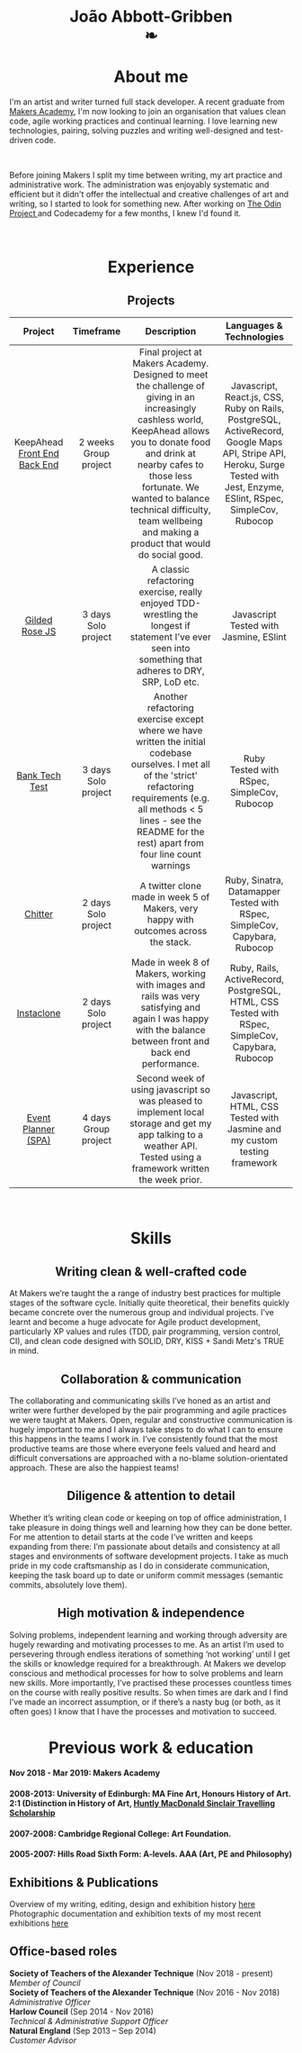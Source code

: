 <h1 align="center">João Abbott-Gribben</br>❧</h1>

<h1 align="center"> About me</h1>

<p>I'm an artist and writer turned full stack developer. A recent graduate from <a href="https://makers.tech/hire/">Makers Academy</a>, I'm now looking to join an organisation that values clean code, agile working practices and continual learning. I love learning new technologies, pairing, solving puzzles and writing well-designed and test-driven code.</p>
<br>
<p>Before joining Makers I split my time between writing, my art practice and administrative work. The administration was enjoyably systematic and efficient but it didn't offer the intellectual and creative challenges of art and writing, so I started to look for something new. After working on <a href=https://www.theodinproject.com/courses>The Odin Project </a> and Codecademy for a few months, I knew I'd found it.</p>
<br>

<h1 align="center"> Experience</h1>

<h2 align="center"> Projects</h2>

|**Project**|**Timeframe**|**Description**|**Languages & Technologies**|
|:-----:|:-----:|:-----:|:-----:|
|KeepAhead [Front End](https://github.com/joaoag/react_front_end_hhh)</br> [Back End](https://github.com/joaoag/KeepAhead_RailsAPI)| 2 weeks</br>Group project| Final project at Makers Academy. Designed to meet the challenge of giving in an increasingly cashless world, KeepAhead allows you to donate food and drink at nearby cafes to those less fortunate. We wanted to balance technical difficulty, team wellbeing and making a product that would do social good. | Javascript, React.js, CSS, Ruby on Rails, PostgreSQL, ActiveRecord, Google Maps API, Stripe API, Heroku, Surge</br> Tested with Jest, Enzyme, ESlint, RSpec, SimpleCov, Rubocop |
|[Gilded Rose JS](https://github.com/joaoag/GildedRose-JS)| 3 days</br>Solo project | A classic refactoring exercise, really enjoyed TDD-wrestling  the longest if statement I've ever seen into something that adheres to DRY, SRP, LoD etc. | Javascript</br> Tested with Jasmine, ESlint |
|[Bank Tech Test](https://github.com/joaoag/bank_tech_test) | 3 days</br>Solo project | Another refactoring exercise except where we have written the initial codebase ourselves. I met all of the 'strict' refactoring requirements (e.g. all methods < 5 lines - see the README for the rest) apart from four line count warnings | Ruby</br> Tested with RSpec, SimpleCov, Rubocop |
|[Chitter](https://github.com/joaoag/chitter-challenge) | 2 days</br>Solo project | A twitter clone made in week 5 of Makers, very happy with outcomes across the stack. | Ruby, Sinatra, Datamapper</br> Tested with RSpec, SimpleCov, Capybara, Rubocop |
|[Instaclone](https://github.com/joaoag/Instaclone) | 2 days</br>Solo project| Made in week 8 of Makers, working with images and rails was very satisfying and again I was happy with the balance between front and back end performance. | Ruby, Rails, ActiveRecord, PostgreSQL, HTML, CSS</br> Tested with RSpec, SimpleCov, Capybara, Rubocop |
|[Event Planner (SPA)](https://github.com/joaoag/event_planner_spa_js) | 4 days</br>Group project | Second week of using javascript so was pleased to implement local storage and get my app talking to a weather API. Tested using a framework written the week prior. | Javascript, HTML, CSS</br> Tested with Jasmine and my custom testing framework |

<br>

<h1 align="center"> Skills</h1>
<h2 align="center"> Writing clean & well-crafted code</h2>

At Makers we’re taught the a range of industry best practices for multiple stages of the software cycle. Initially quite theoretical, their benefits quickly became concrete over the numerous group and individual projects. I’ve learnt and become a huge advocate for Agile product development, particularly XP values and rules (TDD, pair programming, version control, CI), and clean code designed with SOLID, DRY, KISS + Sandi Metz's TRUE in mind.
<br>
<h2 align="center">Collaboration & communication</h2>
The collaborating and communicating skills I’ve honed as an artist and writer were further developed by the pair programming and agile practices we were taught at Makers. Open, regular and constructive communication is hugely important to me and I always take steps to do what I can to ensure this happens in the teams I work in. I’ve consistently found that the most productive teams are those where everyone feels valued and heard and difficult conversations are approached with a no-blame solution-orientated approach. These are also the happiest teams!


<h2 align="center">Diligence & attention to detail</h2> 
Whether it’s writing clean code or keeping on top of office administration, I take pleasure in doing things well and learning how they can be done better. For me attention to detail starts at the code I’ve written and keeps expanding from there: I’m passionate about details and consistency at all stages and environments of software development projects. I take as much pride in my code craftsmanship as I do in considerate communication, keeping the task board up to date or uniform commit messages (semantic commits, absolutely love them). 


<h2 align="center">High motivation & independence </h2> 
Solving problems, independent learning and working through adversity are hugely rewarding and motivating processes to me. As an artist I’m used to persevering through endless iterations of something ‘not working’ until I get the skills or knowledge required for a breakthrough. At Makers we develop conscious and methodical processes for how to solve problems and learn new skills. More importantly, I’ve practised these processes countless times on the course with really positive results. So when times are dark and I find I’ve made an incorrect assumption, or if there’s a nasty bug (or both, as it often goes) I know that I have the processes and motivation to succeed.


<h1 align="center"> Previous work & education </h1>

#### Nov 2018 - Mar 2019: Makers Academy
#### 2008-2013: University of Edinburgh: MA Fine Art, Honours History of Art. 2:1 (Distinction in History of Art, [Huntly MacDonald Sinclair Travelling Scholarship](https://www.ed.ac.uk/student-funding/current-students/university-prizes-awards/humanities/history-art)
#### 2007-2008: Cambridge Regional College: Art Foundation.
#### 2005-2007: Hills Road Sixth Form: A-levels. AAA (Art, PE and Philosophy)

## Exhibitions & Publications
Overview of my writing, editing, design and exhibition history [here](https://files.cargocollective.com/344894/J-Abbott-Gribben-CV-May-2018.pdf)</br>
Photographic documentation and exhibition texts of my most recent exhibitions [here](https://joaoabbottgribben.com/Exhibitions)

## Office-based roles
**Society of Teachers of the Alexander Technique** (Nov 2018 - present)   
*Member of Council*  
**Society of Teachers of the Alexander Technique** (Nov 2016 - Nov 2018)     
*Administrative Officer*  
**Harlow Council** (Sep 2014 - Nov 2016)   
*Technical & Administrative Support Officer*  
**Natural England** (Sep 2013 – Sep 2014)  
*Customer Advisor*
